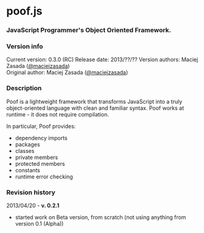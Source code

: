 poof.js
=======

### JavaScript Programmer's Object Oriented Framework. ###

### Version info ###
Current version: 0.3.0 (RC)
Release date: 2013/??/??
Version authors: Maciej Zasada ([@maciejzasada](https://twitter.com/maciejzasada))  
Original author: Maciej Zasada ([@maciejzasada](https://twitter.com/maciejzasada))  

### Description ###
Poof is a lightweight framework that transforms JavaScript into a truly object-oriented language with clean and familiar syntax.
Poof works at runtime - it does not require compilation.

In particular, Poof provides:
* dependency imports
* packages
* classes
* private members
* protected members
* constants
* runtime error checking

### Revision history ###
2013/04/20 - **v. 0.2.1**
* started work on Beta version, from scratch (not using anything from version 0.1 (Alpha))
